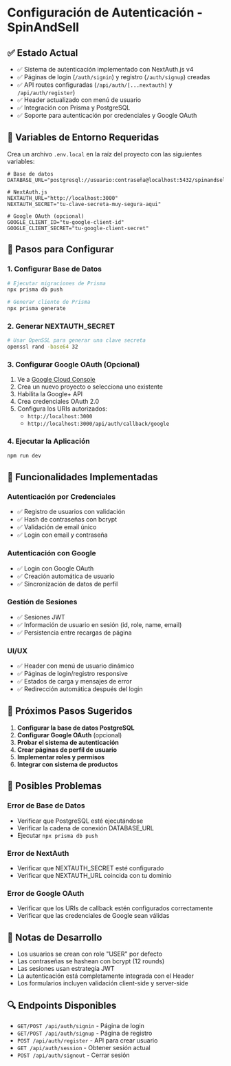 # Configuración de Autenticación - SpinAndSell

## ✅ Estado Actual

- ✅ Sistema de autenticación implementado con NextAuth.js v4
- ✅ Páginas de login (`/auth/signin`) y registro (`/auth/signup`) creadas
- ✅ API routes configuradas (`/api/auth/[...nextauth]` y `/api/auth/register`)
- ✅ Header actualizado con menú de usuario
- ✅ Integración con Prisma y PostgreSQL
- ✅ Soporte para autenticación por credenciales y Google OAuth

## 🔧 Variables de Entorno Requeridas

Crea un archivo `.env.local` en la raíz del proyecto con las siguientes variables:

```env
# Base de datos
DATABASE_URL="postgresql://usuario:contraseña@localhost:5432/spinandsell"

# NextAuth.js
NEXTAUTH_URL="http://localhost:3000"
NEXTAUTH_SECRET="tu-clave-secreta-muy-segura-aqui"

# Google OAuth (opcional)
GOOGLE_CLIENT_ID="tu-google-client-id"
GOOGLE_CLIENT_SECRET="tu-google-client-secret"
```

## 🚀 Pasos para Configurar

### 1. Configurar Base de Datos

```bash
# Ejecutar migraciones de Prisma
npx prisma db push

# Generar cliente de Prisma
npx prisma generate
```

### 2. Generar NEXTAUTH_SECRET

```bash
# Usar OpenSSL para generar una clave secreta
openssl rand -base64 32
```

### 3. Configurar Google OAuth (Opcional)

1. Ve a [Google Cloud Console](https://console.cloud.google.com/)
2. Crea un nuevo proyecto o selecciona uno existente
3. Habilita la Google+ API
4. Crea credenciales OAuth 2.0
5. Configura los URIs autorizados:
   - `http://localhost:3000`
   - `http://localhost:3000/api/auth/callback/google`

### 4. Ejecutar la Aplicación

```bash
npm run dev
```

## 🔐 Funcionalidades Implementadas

### Autenticación por Credenciales

- ✅ Registro de usuarios con validación
- ✅ Hash de contraseñas con bcrypt
- ✅ Validación de email único
- ✅ Login con email y contraseña

### Autenticación con Google

- ✅ Login con Google OAuth
- ✅ Creación automática de usuario
- ✅ Sincronización de datos de perfil

### Gestión de Sesiones

- ✅ Sesiones JWT
- ✅ Información de usuario en sesión (id, role, name, email)
- ✅ Persistencia entre recargas de página

### UI/UX

- ✅ Header con menú de usuario dinámico
- ✅ Páginas de login/registro responsive
- ✅ Estados de carga y mensajes de error
- ✅ Redirección automática después del login

## 🎯 Próximos Pasos Sugeridos

1. **Configurar la base de datos PostgreSQL**
2. **Configurar Google OAuth** (opcional)
3. **Probar el sistema de autenticación**
4. **Crear páginas de perfil de usuario**
5. **Implementar roles y permisos**
6. **Integrar con sistema de productos**

## 🐛 Posibles Problemas

### Error de Base de Datos

- Verificar que PostgreSQL esté ejecutándose
- Verificar la cadena de conexión DATABASE_URL
- Ejecutar `npx prisma db push`

### Error de NextAuth

- Verificar que NEXTAUTH_SECRET esté configurado
- Verificar que NEXTAUTH_URL coincida con tu dominio

### Error de Google OAuth

- Verificar que los URIs de callback estén configurados correctamente
- Verificar que las credenciales de Google sean válidas

## 📝 Notas de Desarrollo

- Los usuarios se crean con role "USER" por defecto
- Las contraseñas se hashean con bcrypt (12 rounds)
- Las sesiones usan estrategia JWT
- La autenticación está completamente integrada con el Header
- Los formularios incluyen validación client-side y server-side

## 🔍 Endpoints Disponibles

- `GET/POST /api/auth/signin` - Página de login
- `GET/POST /api/auth/signup` - Página de registro
- `POST /api/auth/register` - API para crear usuario
- `GET /api/auth/session` - Obtener sesión actual
- `POST /api/auth/signout` - Cerrar sesión
